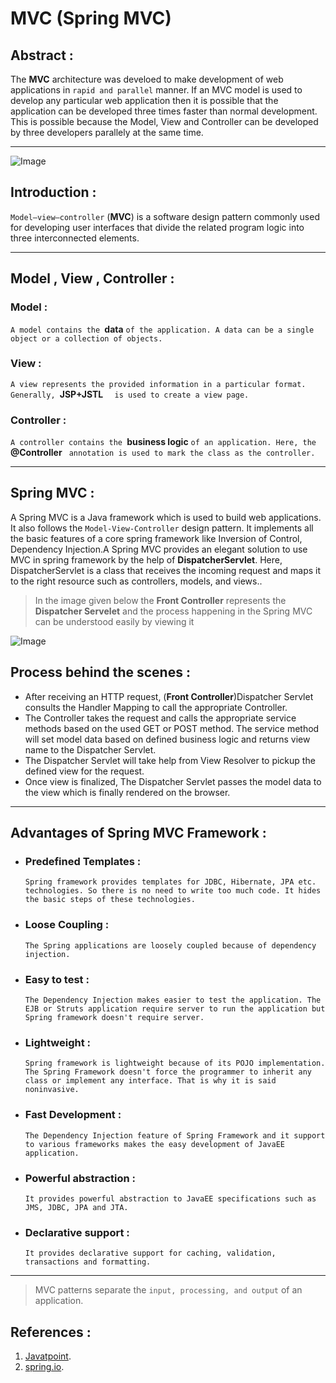 # MVC (Spring MVC)
## Abstract :
The __MVC__ architecture was develoed to make development of web applications in `rapid and parallel` manner. If an MVC model is used to develop any particular web application then it is possible that the application can be developed three times faster than normal development. This is possible because the Model, View and Controller can be developed by three developers parallely at the same time.
___
![Image](https://upload.wikimedia.org/wikipedia/commons/thumb/a/a0/MVC-Process.svg/1280px-MVC-Process.svg.png)
## Introduction :
 `Model–view–controller` (__MVC__) is a software design pattern commonly used for developing user interfaces that divide the related program logic into three interconnected elements.
 ___

## Model , View , Controller :
### Model : 
```A model contains the ```__data__ ```of the application. A data can be a single object or a collection of objects.```
### View : 
```A view represents the provided information in a particular format. Generally, ```__JSP+JSTL__ ```  is used to create a view page.```
### Controller : 
```A controller contains the ```__business logic__ ``` of an application. Here, the  ```__@Controller__ ``` annotation is used to mark the class as the controller.```
___ 
## Spring MVC :
A Spring MVC is a Java framework which is used to build web applications. It also follows the `Model-View-Controller` design pattern. It implements all the basic features of a core spring framework like Inversion of Control, Dependency Injection.A Spring MVC provides an elegant solution to use MVC in spring framework by the help of __DispatcherServlet__. Here, DispatcherServlet is a class that receives the incoming request and maps it to the right resource such as controllers, models, and views..
>In the image given below the __Front Controller__ represents the __Dispatcher Servelet__ and the process happening in the Spring MVC can be understood easily by viewing it 

![Image](https://docs.spring.io/spring-framework/docs/3.2.x/spring-framework-reference/html/images/mvc.png)
## Process behind the scenes :
- After receiving an HTTP request, (__Front Controller__)Dispatcher Servlet consults the Handler Mapping to call the appropriate Controller. 
- The Controller takes the request and calls
the appropriate service methods based on
the used GET or POST method. The
service method will set model data based
on defined business logic and returns view
name to the Dispatcher Servlet. 
- The Dispatcher Servlet will take help
from View Resolver to pickup the defined
view for the request. 
- Once view is finalized, The Dispatcher
Servlet passes the model data to the view
which is finally rendered on the browser.
___
## Advantages of Spring MVC Framework :
- ### Predefined Templates :
    `Spring framework provides templates for JDBC,
Hibernate, JPA etc. technologies. So there is no need to write too much code. It hides the basic steps of these technologies. `
- ### Loose Coupling :
    `The Spring applications are loosely coupled because of dependency injection.`
- ### Easy to test :
    `The Dependency Injection makes easier to test the
application. The EJB or Struts application require
server to run the application but Spring framework
doesn't require server. `
- ### Lightweight :
    `Spring framework is lightweight because of its
POJO implementation. The Spring Framework
doesn't force the programmer to inherit any class or implement any interface. That is why it is said noninvasive. `
- ### Fast Development :
    `The Dependency Injection feature of Spring
Framework and it support to various frameworks
makes the easy development of JavaEE application. `
- ### Powerful abstraction :
    `It provides powerful abstraction to JavaEE
specifications such as JMS, JDBC, JPA and JTA. `
- ### Declarative support :
    `It provides declarative support for caching,
validation, transactions and formatting.`
___
> MVC patterns separate the `input, processing, and output` of an application.
## References :
1. [Javatpoint](http://www.javatpoint.com/spring-3-mvc-tutorial).
2. [spring.io](https://docs.spring.io/spring-framework/docs/3.2.x/spring-framework-reference/html/mvc.html).
